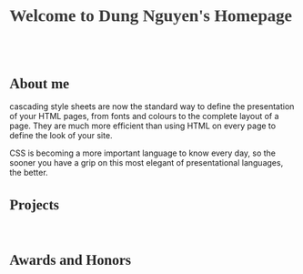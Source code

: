 <h1 style="color:rgb(60,60,60); font-family:Georgia; font-size:30px">Welcome to Dung Nguyen's Homepage</h1>
<br/>
<br/>
<h1 style="color:rgb(40,40,40); font-family:Georgia; font-size:25px">About me</h1>
cascading style sheets are now the standard way to define the presentation of your HTML pages, from fonts and colours to the complete layout of a page. They are much more efficient than using HTML on every page to define the look of your site.

CSS is becoming a more important language to know every day, so the sooner you have a grip on this most elegant of presentational languages, the better.
<br/>

<h1 style="color:rgb(40,40,40); font-family:Georgia; font-size:25px">Projects</h1>

<br/>

<h1 style="color:rgb(40,40,40); font-family:Georgia; font-size:25px">Awards and Honors</h1>

<br/>
